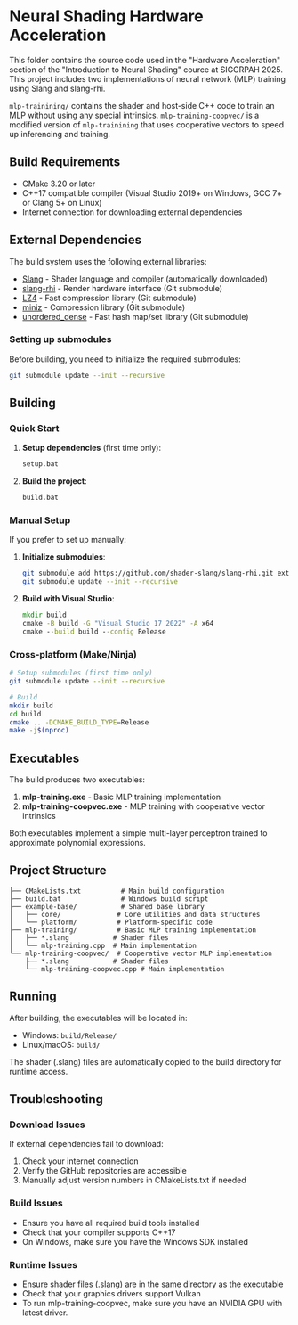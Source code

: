 # Neural Shading Hardware Acceleration

This folder contains the source code used in the "Hardware Acceleration" section of the "Introduction to Neural Shading" cource at
SIGGRPAH 2025. This project includes two implementations of neural network (MLP) training using Slang and slang-rhi.

`mlp-trainining/` contains the shader and host-side C++ code to train an MLP without using any special intrinsics.
`mlp-training-coopvec/` is a modified version of `mlp-trainining` that uses cooperative vectors to speed up inferencing and training.

## Build Requirements

- CMake 3.20 or later
- C++17 compatible compiler (Visual Studio 2019+ on Windows, GCC 7+ or Clang 5+ on Linux)
- Internet connection for downloading external dependencies

## External Dependencies

The build system uses the following external libraries:
- [Slang](https://github.com/shader-slang/slang) - Shader language and compiler (automatically downloaded)
- [slang-rhi](https://github.com/shader-slang/slang-rhi) - Render hardware interface (Git submodule)
- [LZ4](https://github.com/lz4/lz4) - Fast compression library (Git submodule)
- [miniz](https://github.com/richgel999/miniz) - Compression library (Git submodule)
- [unordered_dense](https://github.com/martinus/unordered_dense) - Fast hash map/set library (Git submodule)

### Setting up submodules

Before building, you need to initialize the required submodules:

```bash
git submodule update --init --recursive
```

## Building

### Quick Start

1. **Setup dependencies** (first time only):
   ```cmd
   setup.bat
   ```

2. **Build the project**:
   ```cmd
   build.bat
   ```

### Manual Setup

If you prefer to set up manually:

1. **Initialize submodules**:
   ```bash
   git submodule add https://github.com/shader-slang/slang-rhi.git external/slang-rhi
   git submodule update --init --recursive
   ```

2. **Build with Visual Studio**:
   ```cmd
   mkdir build
   cmake -B build -G "Visual Studio 17 2022" -A x64
   cmake --build build --config Release
   ```

### Cross-platform (Make/Ninja)

```bash
# Setup submodules (first time only)
git submodule update --init --recursive

# Build
mkdir build
cd build
cmake .. -DCMAKE_BUILD_TYPE=Release
make -j$(nproc)
```

## Executables

The build produces two executables:

1. **mlp-training.exe** - Basic MLP training implementation
2. **mlp-training-coopvec.exe** - MLP training with cooperative vector intrinsics

Both executables implement a simple multi-layer perceptron trained to approximate polynomial expressions.

## Project Structure

```
├── CMakeLists.txt          # Main build configuration
├── build.bat               # Windows build script
├── example-base/           # Shared base library
│   ├── core/              # Core utilities and data structures
│   └── platform/          # Platform-specific code
├── mlp-training/          # Basic MLP training implementation
│   ├── *.slang           # Shader files
│   └── mlp-training.cpp  # Main implementation
└── mlp-training-coopvec/  # Cooperative vector MLP implementation
    ├── *.slang           # Shader files
    └── mlp-training-coopvec.cpp # Main implementation
```

## Running

After building, the executables will be located in:
- Windows: `build/Release/`
- Linux/macOS: `build/`

The shader (.slang) files are automatically copied to the build directory for runtime access.

## Troubleshooting

### Download Issues
If external dependencies fail to download:
1. Check your internet connection
2. Verify the GitHub repositories are accessible
3. Manually adjust version numbers in CMakeLists.txt if needed

### Build Issues
- Ensure you have all required build tools installed
- Check that your compiler supports C++17
- On Windows, make sure you have the Windows SDK installed

### Runtime Issues
- Ensure shader files (.slang) are in the same directory as the executable
- Check that your graphics drivers support Vulkan
- To run mlp-training-coopvec, make sure you have an NVIDIA GPU with latest driver.
